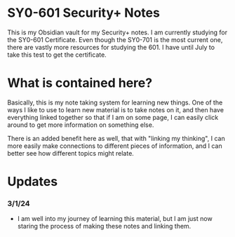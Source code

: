 # SY0-601 Security+ Notes
This is my Obsidian vault for my Security+ notes. 
I am currently studying for the SY0-601 Certificate. Even though the SY0-701 is the most current one, there are vastly more resources for studying the 601. I have until July to take this test to get the certificate.

# What is contained here?
Basically, this is my note taking system for learning new things. One of the ways I like to use to learn new material is to take notes on it, and then have everything linked together so that if I am on some page, I can easily click around to get more information on something else.

There is an added benefit here as well, that with "linking my thinking", I can more easily make connections to different pieces of information, and I can better see how different topics might relate.

# Updates
### 3/1/24
- I am well into my journey of learning this material, but I am just now staring the process of making these notes and linking them.